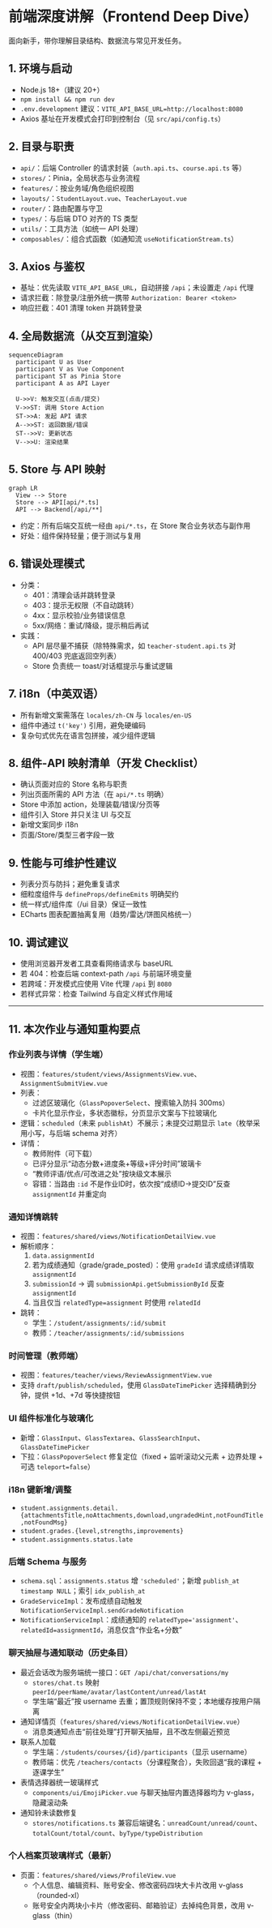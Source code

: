 # 前端深度讲解（Frontend Deep Dive）

面向新手，带你理解目录结构、数据流与常见开发任务。

## 1. 环境与启动
- Node.js 18+（建议 20+）
- `npm install && npm run dev`
- `.env.development` 建议：`VITE_API_BASE_URL=http://localhost:8080`
- Axios 基址在开发模式会打印到控制台（见 `src/api/config.ts`）

## 2. 目录与职责
- `api/`：后端 Controller 的请求封装（`auth.api.ts`、`course.api.ts` 等）
- `stores/`：Pinia，全局状态与业务流程
- `features/`：按业务域/角色组织视图
- `layouts/`：`StudentLayout.vue`、`TeacherLayout.vue`
- `router/`：路由配置与守卫
- `types/`：与后端 DTO 对齐的 TS 类型
- `utils/`：工具方法（如统一 API 处理）
- `composables/`：组合式函数（如通知流 `useNotificationStream.ts`）

## 3. Axios 与鉴权
- 基址：优先读取 `VITE_API_BASE_URL`，自动拼接 `/api`；未设置走 `/api` 代理
- 请求拦截：除登录/注册外统一携带 `Authorization: Bearer <token>`
- 响应拦截：401 清理 token 并跳转登录

## 4. 全局数据流（从交互到渲染）
```mermaid
sequenceDiagram
  participant U as User
  participant V as Vue Component
  participant ST as Pinia Store
  participant A as API Layer

  U->>V: 触发交互(点击/提交)
  V->>ST: 调用 Store Action
  ST->>A: 发起 API 请求
  A-->>ST: 返回数据/错误
  ST-->>V: 更新状态
  V-->>U: 渲染结果
```

## 5. Store 与 API 映射
```mermaid
graph LR
  View --> Store
  Store --> API[api/*.ts]
  API --> Backend[/api/**]
```
- 约定：所有后端交互统一经由 `api/*.ts`，在 Store 聚合业务状态与副作用
- 好处：组件保持轻量；便于测试与复用

## 6. 错误处理模式
- 分类：
  - 401：清理会话并跳转登录
  - 403：提示无权限（不自动跳转）
  - 4xx：显示校验/业务错误信息
  - 5xx/网络：重试/降级，提示稍后再试
- 实践：
  - API 层尽量不捕获（除特殊需求，如 `teacher-student.api.ts` 对 400/403 兜底返回空列表）
  - Store 负责统一 toast/对话框提示与重试逻辑

## 7. i18n（中英双语）
- 所有新增文案需落在 `locales/zh-CN` 与 `locales/en-US`
- 组件中通过 `t('key')` 引用，避免硬编码
- 复杂句式优先在语言包拼接，减少组件逻辑

## 8. 组件-API 映射清单（开发 Checklist）
- 确认页面对应的 Store 名称与职责
- 列出页面所需的 API 方法（在 `api/*.ts` 明确）
- Store 中添加 action，处理装载/错误/分页等
- 组件引入 Store 并只关注 UI 与交互
- 新增文案同步 i18n
- 页面/Store/类型三者字段一致

## 9. 性能与可维护性建议
- 列表分页与防抖；避免重复请求
- 细粒度组件与 `defineProps/defineEmits` 明确契约
- 统一样式/组件库（/ui 目录）保证一致性
- ECharts 图表配置抽离复用（趋势/雷达/饼图风格统一）

## 10. 调试建议
- 使用浏览器开发者工具查看网络请求与 baseURL
- 若 404：检查后端 context-path `/api` 与前端环境变量
- 若跨域：开发模式应使用 Vite 代理 `/api` 到 `8080`
- 若样式异常：检查 Tailwind 与自定义样式作用域

---

## 11. 本次作业与通知重构要点

### 作业列表与详情（学生端）
- 视图：`features/student/views/AssignmentsView.vue`、`AssignmentSubmitView.vue`
- 列表：
  - 过滤区玻璃化（`GlassPopoverSelect`、搜索输入防抖 300ms）
  - 卡片化显示作业，多状态徽标，分页显示文案与下拉玻璃化
- 逻辑：`scheduled`（未来 `publishAt`）不展示；未提交过期显示 `late`（枚举采用小写，与后端 schema 对齐）
- 详情：
  - 教师附件（可下载）
  - 已评分显示“动态分数+进度条+等级+评分时间”玻璃卡
  - “教师评语/优点/可改进之处”按块级文本展示
  - 容错：当路由 `:id` 不是作业ID时，依次按“成绩ID→提交ID”反查 `assignmentId` 并重定向

### 通知详情跳转
- 视图：`features/shared/views/NotificationDetailView.vue`
- 解析顺序：
  1) `data.assignmentId`
  2) 若为成绩通知（grade/grade_posted）：使用 `gradeId` 请求成绩详情取 `assignmentId`
  3) `submissionId` → 调 `submissionApi.getSubmissionById` 反查 `assignmentId`
  4) 当且仅当 `relatedType=assignment` 时使用 `relatedId`
- 跳转：
  - 学生：`/student/assignments/:id/submit`
  - 教师：`/teacher/assignments/:id/submissions`

### 时间管理（教师端）
- 视图：`features/teacher/views/ReviewAssignmentView.vue`
- 支持 `draft/publish/scheduled`，使用 `GlassDateTimePicker` 选择精确到分钟，提供 +1d、+7d 等快捷按钮

### UI 组件标准化与玻璃化
- 新增：`GlassInput`、`GlassTextarea`、`GlassSearchInput`、`GlassDateTimePicker`
- 下拉：`GlassPopoverSelect` 修复定位（fixed + 监听滚动父元素 + 边界处理 + 可选 `teleport=false`）

### i18n 键新增/调整
- `student.assignments.detail.{attachmentsTitle,noAttachments,download,ungradedHint,notFoundTitle,notFoundMsg}`
- `student.grades.{level,strengths,improvements}`
- `student.assignments.status.late`

### 后端 Schema 与服务
- `schema.sql`：`assignments.status` 增 `'scheduled'`；新增 `publish_at timestamp NULL`；索引 `idx_publish_at`
- `GradeServiceImpl`：发布成绩自动触发 `NotificationServiceImpl.sendGradeNotification`
- `NotificationServiceImpl`：成绩通知的 `relatedType='assignment'`、`relatedId=assignmentId`，消息仅含“作业名+分数”

### 聊天抽屉与通知联动（历史条目）

- 最近会话改为服务端统一接口：`GET /api/chat/conversations/my`
  - `stores/chat.ts` 映射 `peerId/peerName/avatar/lastContent/unread/lastAt`
  - 学生端“最近”按 username 去重；置顶规则保持不变；本地缓存按用户隔离
- 通知详情页（`features/shared/views/NotificationDetailView.vue`）
  - 消息类通知点击“前往处理”打开聊天抽屉，且不改左侧最近预览
- 联系人加载
  - 学生端：`/students/courses/{id}/participants`（显示 username）
  - 教师端：优先 `/teachers/contacts`（分课程聚合），失败回退“我的课程 + 逐课学生”
- 表情选择器统一玻璃样式
  - `components/ui/EmojiPicker.vue` 与聊天抽屉内置选择器均为 v-glass，隐藏滚动条
- 通知铃未读数修复
  - `stores/notifications.ts` 兼容后端键名：`unreadCount/unread/count`、`totalCount/total/count`、`byType/typeDistribution`

### 个人档案页玻璃样式（最新）

- 页面：`features/shared/views/ProfileView.vue`
  - 个人信息、编辑资料、账号安全、修改密码四块大卡片改用 v-glass（rounded-xl）
  - 账号安全内两块小卡片（修改密码、邮箱验证）去掉纯色背景，改用 v-glass（thin）
